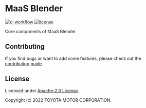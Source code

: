 # MaaS Blender 
[![ci workflow](https://github.com/maasblender/core/actions/workflows/ci.yaml/badge.svg)](https://github.com/maasblender/core/actions/workflows/ci.yaml "CI status")
[![license](https://img.shields.io/github/license/maasblender/core)](LICENSE)

Core components of MaaS Blender


## Contributing
If you find bugs or want to add some features, please check out the [contributing guide](CONTRIBUTING.md). 

## License

Licensed under [Apache-2.0 License](LICENSE).

Copyright (c) 2022 TOYOTA MOTOR CORPORATION.